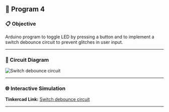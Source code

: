## 🚀 Program 4

### 📋 Objective
Arduino program to toggle LED by pressing a button and to implement a switch debounce circuit to prevent glitches in user input. 

---

### 🔧 Circuit Diagram

![Switch debounce circuit]()

---

### 🌐 Interactive Simulation

**Tinkercad Link:** [Switch debounce circuit](https://www.tinkercad.com/things/l3KF6JPZL26-switch-debounce-circuit?sharecode=qfwp3p23hXX9exo2DAtrLKPjHe-iTqMoZ91i9ml9ojk)

---